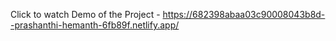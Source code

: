 Click to watch Demo of the Project - https://682398abaa03c90008043b8d--prashanthi-hemanth-6fb89f.netlify.app/
